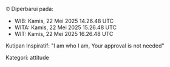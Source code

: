⏰ Diperbarui pada:
- WIB: Kamis, 22 Mei 2025 14.26.48 UTC
- WITA: Kamis, 22 Mei 2025 15.26.48 UTC
- WIT: Kamis, 22 Mei 2025 16.26.48 UTC

Kutipan Inspiratif:
"I am who I am, Your approval is not needed"


Kategori: attitude

